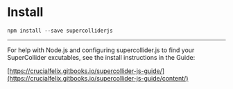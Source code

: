 # Install

```shell
npm install --save supercolliderjs
```

---

For help with Node.js and configuring supercollider.js to find your SuperCollider excutables, see the install instructions in the Guide:

[https://crucialfelix.gitbooks.io/supercollider-js-guide/](https://crucialfelix.gitbooks.io/supercollider-js-guide/content/)
